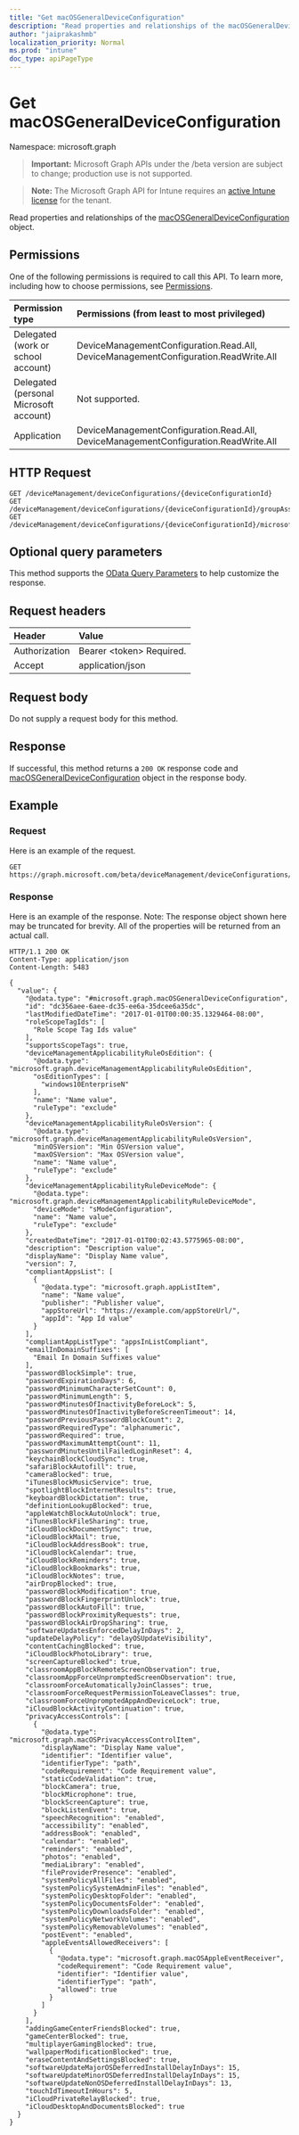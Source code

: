 ```yaml
---
title: "Get macOSGeneralDeviceConfiguration"
description: "Read properties and relationships of the macOSGeneralDeviceConfiguration object."
author: "jaiprakashmb"
localization_priority: Normal
ms.prod: "intune"
doc_type: apiPageType
---
```


# Get macOSGeneralDeviceConfiguration

Namespace: microsoft.graph

> **Important:** Microsoft Graph APIs under the /beta version are subject to change; production use is not supported.

> **Note:** The Microsoft Graph API for Intune requires an [active Intune license](https://go.microsoft.com/fwlink/?linkid=839381) for the tenant.

Read properties and relationships of the [macOSGeneralDeviceConfiguration](../resources/intune-deviceconfig-macosgeneraldeviceconfiguration.md) object.

## Permissions
One of the following permissions is required to call this API. To learn more, including how to choose permissions, see [Permissions](/graph/permissions-reference).

|Permission type|Permissions (from least to most privileged)|
|:---|:---|
|Delegated (work or school account)|DeviceManagementConfiguration.Read.All, DeviceManagementConfiguration.ReadWrite.All|
|Delegated (personal Microsoft account)|Not supported.|
|Application|DeviceManagementConfiguration.Read.All, DeviceManagementConfiguration.ReadWrite.All|

## HTTP Request
<!-- {
  "blockType": "ignored"
}
-->
``` http
GET /deviceManagement/deviceConfigurations/{deviceConfigurationId}
GET /deviceManagement/deviceConfigurations/{deviceConfigurationId}/groupAssignments/{deviceConfigurationGroupAssignmentId}/deviceConfiguration
GET /deviceManagement/deviceConfigurations/{deviceConfigurationId}/microsoft.graph.windowsDomainJoinConfiguration/networkAccessConfigurations/{deviceConfigurationId}
```

## Optional query parameters
This method supports the [OData Query Parameters](/graph/query-parameters) to help customize the response.

## Request headers
|Header|Value|
|:---|:---|
|Authorization|Bearer &lt;token&gt; Required.|
|Accept|application/json|

## Request body
Do not supply a request body for this method.

## Response
If successful, this method returns a `200 OK` response code and [macOSGeneralDeviceConfiguration](../resources/intune-deviceconfig-macosgeneraldeviceconfiguration.md) object in the response body.

## Example

### Request
Here is an example of the request.
``` http
GET https://graph.microsoft.com/beta/deviceManagement/deviceConfigurations/{deviceConfigurationId}
```

### Response
Here is an example of the response. Note: The response object shown here may be truncated for brevity. All of the properties will be returned from an actual call.
``` http
HTTP/1.1 200 OK
Content-Type: application/json
Content-Length: 5483

{
  "value": {
    "@odata.type": "#microsoft.graph.macOSGeneralDeviceConfiguration",
    "id": "dc356aee-6aee-dc35-ee6a-35dcee6a35dc",
    "lastModifiedDateTime": "2017-01-01T00:00:35.1329464-08:00",
    "roleScopeTagIds": [
      "Role Scope Tag Ids value"
    ],
    "supportsScopeTags": true,
    "deviceManagementApplicabilityRuleOsEdition": {
      "@odata.type": "microsoft.graph.deviceManagementApplicabilityRuleOsEdition",
      "osEditionTypes": [
        "windows10EnterpriseN"
      ],
      "name": "Name value",
      "ruleType": "exclude"
    },
    "deviceManagementApplicabilityRuleOsVersion": {
      "@odata.type": "microsoft.graph.deviceManagementApplicabilityRuleOsVersion",
      "minOSVersion": "Min OSVersion value",
      "maxOSVersion": "Max OSVersion value",
      "name": "Name value",
      "ruleType": "exclude"
    },
    "deviceManagementApplicabilityRuleDeviceMode": {
      "@odata.type": "microsoft.graph.deviceManagementApplicabilityRuleDeviceMode",
      "deviceMode": "sModeConfiguration",
      "name": "Name value",
      "ruleType": "exclude"
    },
    "createdDateTime": "2017-01-01T00:02:43.5775965-08:00",
    "description": "Description value",
    "displayName": "Display Name value",
    "version": 7,
    "compliantAppsList": [
      {
        "@odata.type": "microsoft.graph.appListItem",
        "name": "Name value",
        "publisher": "Publisher value",
        "appStoreUrl": "https://example.com/appStoreUrl/",
        "appId": "App Id value"
      }
    ],
    "compliantAppListType": "appsInListCompliant",
    "emailInDomainSuffixes": [
      "Email In Domain Suffixes value"
    ],
    "passwordBlockSimple": true,
    "passwordExpirationDays": 6,
    "passwordMinimumCharacterSetCount": 0,
    "passwordMinimumLength": 5,
    "passwordMinutesOfInactivityBeforeLock": 5,
    "passwordMinutesOfInactivityBeforeScreenTimeout": 14,
    "passwordPreviousPasswordBlockCount": 2,
    "passwordRequiredType": "alphanumeric",
    "passwordRequired": true,
    "passwordMaximumAttemptCount": 11,
    "passwordMinutesUntilFailedLoginReset": 4,
    "keychainBlockCloudSync": true,
    "safariBlockAutofill": true,
    "cameraBlocked": true,
    "iTunesBlockMusicService": true,
    "spotlightBlockInternetResults": true,
    "keyboardBlockDictation": true,
    "definitionLookupBlocked": true,
    "appleWatchBlockAutoUnlock": true,
    "iTunesBlockFileSharing": true,
    "iCloudBlockDocumentSync": true,
    "iCloudBlockMail": true,
    "iCloudBlockAddressBook": true,
    "iCloudBlockCalendar": true,
    "iCloudBlockReminders": true,
    "iCloudBlockBookmarks": true,
    "iCloudBlockNotes": true,
    "airDropBlocked": true,
    "passwordBlockModification": true,
    "passwordBlockFingerprintUnlock": true,
    "passwordBlockAutoFill": true,
    "passwordBlockProximityRequests": true,
    "passwordBlockAirDropSharing": true,
    "softwareUpdatesEnforcedDelayInDays": 2,
    "updateDelayPolicy": "delayOSUpdateVisibility",
    "contentCachingBlocked": true,
    "iCloudBlockPhotoLibrary": true,
    "screenCaptureBlocked": true,
    "classroomAppBlockRemoteScreenObservation": true,
    "classroomAppForceUnpromptedScreenObservation": true,
    "classroomForceAutomaticallyJoinClasses": true,
    "classroomForceRequestPermissionToLeaveClasses": true,
    "classroomForceUnpromptedAppAndDeviceLock": true,
    "iCloudBlockActivityContinuation": true,
    "privacyAccessControls": [
      {
        "@odata.type": "microsoft.graph.macOSPrivacyAccessControlItem",
        "displayName": "Display Name value",
        "identifier": "Identifier value",
        "identifierType": "path",
        "codeRequirement": "Code Requirement value",
        "staticCodeValidation": true,
        "blockCamera": true,
        "blockMicrophone": true,
        "blockScreenCapture": true,
        "blockListenEvent": true,
        "speechRecognition": "enabled",
        "accessibility": "enabled",
        "addressBook": "enabled",
        "calendar": "enabled",
        "reminders": "enabled",
        "photos": "enabled",
        "mediaLibrary": "enabled",
        "fileProviderPresence": "enabled",
        "systemPolicyAllFiles": "enabled",
        "systemPolicySystemAdminFiles": "enabled",
        "systemPolicyDesktopFolder": "enabled",
        "systemPolicyDocumentsFolder": "enabled",
        "systemPolicyDownloadsFolder": "enabled",
        "systemPolicyNetworkVolumes": "enabled",
        "systemPolicyRemovableVolumes": "enabled",
        "postEvent": "enabled",
        "appleEventsAllowedReceivers": [
          {
            "@odata.type": "microsoft.graph.macOSAppleEventReceiver",
            "codeRequirement": "Code Requirement value",
            "identifier": "Identifier value",
            "identifierType": "path",
            "allowed": true
          }
        ]
      }
    ],
    "addingGameCenterFriendsBlocked": true,
    "gameCenterBlocked": true,
    "multiplayerGamingBlocked": true,
    "wallpaperModificationBlocked": true,
    "eraseContentAndSettingsBlocked": true,
    "softwareUpdateMajorOSDeferredInstallDelayInDays": 15,
    "softwareUpdateMinorOSDeferredInstallDelayInDays": 15,
    "softwareUpdateNonOSDeferredInstallDelayInDays": 13,
    "touchIdTimeoutInHours": 5,
    "iCloudPrivateRelayBlocked": true,
    "iCloudDesktopAndDocumentsBlocked": true
  }
}
```
